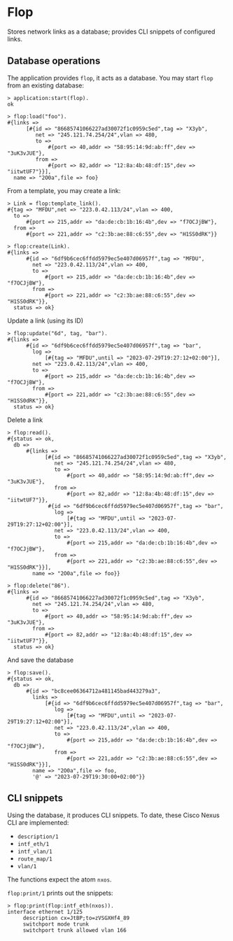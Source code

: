 # Flop #

Stores network links as a database; provides CLI snippets of configured links.

## Database operations
The application provides `flop`, it acts as a database. You may start `flop` from an existing database:
```
> application:start(flop).
ok

> flop:load("foo").
#{links =>
      [#{id => "86685741066227ad30072f1c0959c5ed",tag => "X3yb",
         net => "245.121.74.254/24",vlan => 480,
         to =>
             #{port => 40,addr => "58:95:14:9d:ab:ff",dev => "3uK3vJUE"},
         from =>
             #{port => 82,addr => "12:8a:4b:48:df:15",dev => "iitwtUF7"}}],
  name => "2O0a",file => foo}
```
From a template, you may create a link:
```
> Link = flop:template_link().
#{tag => "MFDU",net => "223.0.42.113/24",vlan => 400,
  to =>
      #{port => 215,addr => "da:de:cb:1b:16:4b",dev => "f7OCJjBW"},
  from =>
      #{port => 221,addr => "c2:3b:ae:88:c6:55",dev => "H1SS0dRK"}}

> flop:create(Link).
#{links =>
      #{id => "6df9b6cec6ffdd5979ec5e407d06957f",tag => "MFDU",
        net => "223.0.42.113/24",vlan => 400,
        to =>
            #{port => 215,addr => "da:de:cb:1b:16:4b",dev => "f7OCJjBW"},
        from =>
            #{port => 221,addr => "c2:3b:ae:88:c6:55",dev => "H1SS0dRK"}},
  status => ok}
```
Update a link (using its ID)
```
> flop:update("6d", tag, "bar").
#{links =>
      #{id => "6df9b6cec6ffdd5979ec5e407d06957f",tag => "bar",
        log =>
            [#{tag => "MFDU",until => "2023-07-29T19:27:12+02:00"}],
        net => "223.0.42.113/24",vlan => 400,
        to =>
            #{port => 215,addr => "da:de:cb:1b:16:4b",dev => "f7OCJjBW"},
        from =>
            #{port => 221,addr => "c2:3b:ae:88:c6:55",dev => "H1SS0dRK"}},
  status => ok}
```
Delete a link
```
> flop:read().
#{status => ok,
  db =>
      #{links =>
            [#{id => "86685741066227ad30072f1c0959c5ed",tag => "X3yb",
               net => "245.121.74.254/24",vlan => 480,
               to =>
                   #{port => 40,addr => "58:95:14:9d:ab:ff",dev => "3uK3vJUE"},
               from =>
                   #{port => 82,addr => "12:8a:4b:48:df:15",dev => "iitwtUF7"}},
             #{id => "6df9b6cec6ffdd5979ec5e407d06957f",tag => "bar",
               log =>
                   [#{tag => "MFDU",until => "2023-07-29T19:27:12+02:00"}],
               net => "223.0.42.113/24",vlan => 400,
               to =>
                   #{port => 215,addr => "da:de:cb:1b:16:4b",dev => "f7OCJjBW"},
               from =>
                   #{port => 221,addr => "c2:3b:ae:88:c6:55",dev => "H1SS0dRK"}}],
        name => "2O0a",file => foo}}

> flop:delete("86").
#{links =>
      #{id => "86685741066227ad30072f1c0959c5ed",tag => "X3yb",
        net => "245.121.74.254/24",vlan => 480,
        to =>
            #{port => 40,addr => "58:95:14:9d:ab:ff",dev => "3uK3vJUE"},
        from =>
            #{port => 82,addr => "12:8a:4b:48:df:15",dev => "iitwtUF7"}},
  status => ok}
```
And save the database
```
> flop:save().
#{status => ok,
  db =>
      #{id => "bc8cee06364712a481145bad443279a3",
        links =>
            [#{id => "6df9b6cec6ffdd5979ec5e407d06957f",tag => "bar",
               log =>
                   [#{tag => "MFDU",until => "2023-07-29T19:27:12+02:00"}],
               net => "223.0.42.113/24",vlan => 400,
               to =>
                   #{port => 215,addr => "da:de:cb:1b:16:4b",dev => "f7OCJjBW"},
               from =>
                   #{port => 221,addr => "c2:3b:ae:88:c6:55",dev => "H1SS0dRK"}}],
        name => "2O0a",file => foo,
        '@' => "2023-07-29T19:30:00+02:00"}}
```
## CLI snippets
Using the database, it produces CLI snippets. To date, these Cisco Nexus CLI are implemented: 
* `description/1`
* `intf_eth/1`
* `intf_vlan/1`
* `route_map/1`
* `vlan/1`

The functions expect the atom `nxos`.

`flop:print/1` prints out the snippets:
```
> flop:print(flop:intf_eth(nxos)).
interface ethernet 1/125
     description cx=JtBP;to=zVSGXHf4_89
     switchport mode trunk
     switchport trunk allowed vlan 166
```